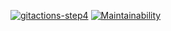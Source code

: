 [![gitactions-step4](https://github.com/sweetbunsasha/frontend-project-lvl1/workflows/gitactions-step4/badge.svg)](https://github.com/sweetbunsasha/frontend-project-lvl1/actions)
[![Maintainability](https://api.codeclimate.com/v1/badges/97ac8856f40b7aec7408/maintainability)](https://codeclimate.com/github/sweetbunsasha/frontend-project-lvl1/maintainability)